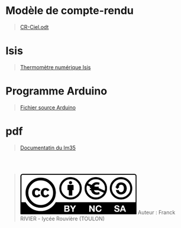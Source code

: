 <br />

# Modèle de compte-rendu
><a href="../files/CR-Ciel.odt" target="_blank">CR-Ciel.odt</a>

# Isis
> <a href="../files/digital_thermometer.zip" target="_blank">Thermomètre numérique Isis</a>

# Programme Arduino
> <a href="../files/arduino_source.zip" target="_blank">Fichier source Arduino</a>

# pdf
> <a href="../files/lm35.pdf" target="_blank">Documentatin du lm35</a>

<br />
<br />

> ![Creative Commons](img/cc-by-nc-sa.png)
Auteur : Franck RIVIER - lycée Rouvière (TOULON)

